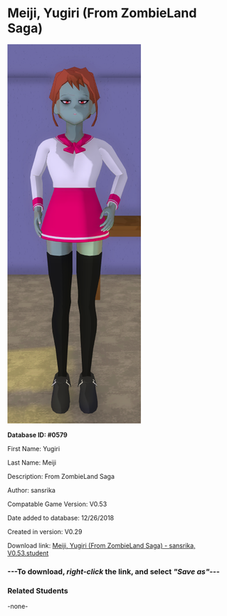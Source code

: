 # Meiji, Yugiri (From ZombieLand Saga)

<img src="../../Files/Images/Meiji, Yugiri (From ZombieLand Saga).png" title="Meiji, Yugiri (From ZombieLand Saga) - sansrika, V0.53">

**Database ID: #0579**

First Name: Yugiri

Last Name: Meiji

Description: From ZombieLand Saga

Author: sansrika

Compatable Game Version: V0.53

Date added to database: 12/26/2018

Created in version: V0.29

Download link: <a href="https://raw.githubusercontent.com/Arbiter1223/Daigaku-Gurashi-Custom-Students/master/Files/Student%20Files/Meiji%2C%20Yugiri%20(From%20ZombieLand%20Saga)%20-%20sansrika%2C%20V0.53.student">Meiji, Yugiri (From ZombieLand Saga) - sansrika, V0.53.student</a>

### ---**To download, _right-click_ the link, and select _"Save as"_**---

### Related Students

-none-
